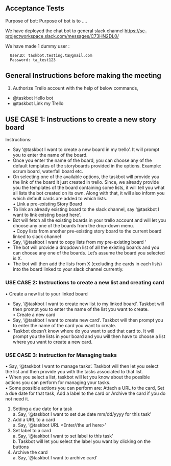 ## Acceptance Tests

Purpose of bot: Purpose of bot is to ....

We have deployed the chat bot to general slack channel https://se-projectworkspace.slack.com/messages/C73HN2DL0/   

We have made 1 dummy user :   

      UserID: taskbot.testing.ta@gmail.com
      Password: ta_test123

## General Instructions before making the meeting

1. Authorize Trello account with the help of below commands,
 - @taskbot Hello bot
 - @taskbot Link my Trello


## USE CASE 1: Instructions to create a new story board 

Instructions:

   - Say ‘@taskbot I want to create a new board in my trello’. It will prompt you to enter the name of the board.   
   - Once you enter the name of the board, you can choose any of the default templates of the storyboards provided in the options. Example: scrum board, waterfall board etc.   
   - On selecting one of the available options, the taskbot will provide you the link of the board it just created in trello. Since, we already provide you the templates of the board containing some lists, it will tell you what all lists the bot created on its own. Along with that, it will also inform you which default cards are added to which lists.</br>
• Link a pre-existing Story Board
   -	To link an already existing board to the slack channel, say ‘@taskbot I want to link existing board here’.
   -	Bot will fetch all the existing boards in your trello account and will let you choose any one of the boards from the drop-down menu.</br>
• Copy lists from another pre-existing story board to the current board linked to slack channel
   -	Say, ‘@taskbot I want to copy lists from my pre-existing board ‘
   -	The bot will provide a dropdown list of all the existing boards and you can choose any one of the boards. Let’s assume the board you selected is X.
   - 	The bot will then add the lists from X (excluding the cards in each lists) into the board linked to your slack channel currently.

### USE CASE 2: Instructions to create a new list and creating card 

• Create a new list to your linked board   
   - Say, ‘@taskbot I want to create new list to my linked board’. Taskbot will then prompt you to enter the name of the list you want to create.   
• Create a new card   
   - Say, ‘@taskbot I want to create new card’. Taskbot will then prompt you to enter the name of the card you want to create.   
   - Taskbot doesn’t know where do you want to add that card to. It will prompt you the lists in your board and you will then have to choose a list where you want to create a new card.   


### USE CASE 3: Instruction for Managing tasks

• Say, ‘@taskbot I want to manage tasks’. Taskbot will then let you select the list and then provide you with the tasks associated to that list.   
• When you select a list, taskbot will let you know about the possible actions you can perform for managing your tasks.    
• Some possible actions you can perform are: Attach a URL to the card, Set a due date for that task, Add a label to the card or Archive the card if you do not need it.   

1. Setting a due date for a task   
  a. Say, ‘@taskbot I want to set due date mm/dd/yyyy for this task’   
2. Add a URL to a card   
  a. Say, ‘@taskbot URL <Enter//the url here>’   
3. Set label to a card   
  a. Say, ‘@taskbot I want to set label to this task’   
  b. Taskbot will let you select the label you want by clicking on the buttons   
4. Archive the card   
  a. Say, ‘@taskbot I want to archive card’   

